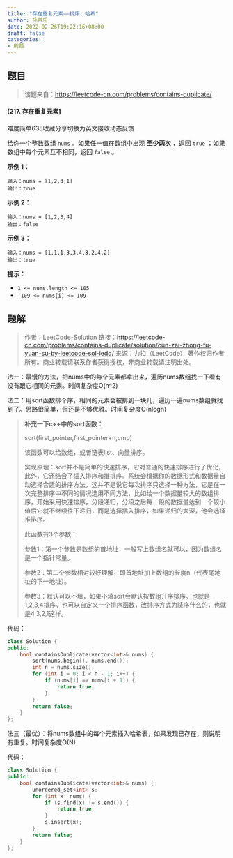 ```yaml
---
title: "存在重复元素——排序、哈希"
author: 孙百乐
date: 2022-02-26T19:22:16+08:00
draft: false
categories: 
- 刷题
---
```


## 题目
> 该题来自：https://leetcode-cn.com/problems/contains-duplicate/

#### [217. 存在重复元素]

难度简单635收藏分享切换为英文接收动态反馈

给你一个整数数组 `nums` 。如果任一值在数组中出现 **至少两次** ，返回 `true` ；如果数组中每个元素互不相同，返回 `false` 。

 

**示例 1：**

```
输入：nums = [1,2,3,1]
输出：true
```

**示例 2：**

```
输入：nums = [1,2,3,4]
输出：false
```

**示例 3：**

```
输入：nums = [1,1,1,3,3,4,3,2,4,2]
输出：true
```

 

**提示：**

- `1 <= nums.length <= 105`
- `-109 <= nums[i] <= 109`

## 题解

> 作者：LeetCode-Solution
> 链接：https://leetcode-cn.com/problems/contains-duplicate/solution/cun-zai-zhong-fu-yuan-su-by-leetcode-sol-iedd/
> 来源：力扣（LeetCode）
> 著作权归作者所有。商业转载请联系作者获得授权，非商业转载请注明出处。

法一：最慢的方法，把nums中的每个元素都拿出来，遍历nums数组找一下看有没有跟它相同的元素。时间复杂度O(n^2)

法二：用sort函数排个序，相同的元素会被排到一块儿，遍历一遍nums数组就找到了。思路很简单，但还是不够优雅。时间复杂度O(nlogn)

> **补充一下c++中的sort函数：**
>
> sort(first_pointer,first_pointer+n,cmp)
>
> 该函数可以给数组，或者链表list、向量排序。
>
> 实现原理：sort并不是简单的快速排序，它对普通的快速排序进行了优化，此外，它还结合了插入排序和推排序。系统会根据你的数据形式和数据量自动选择合适的排序方法，这并不是说它每次排序只选择一种方法，它是在一次完整排序中不同的情况选用不同方法，比如给一个数据量较大的数组排序，开始采用快速排序，分段递归，分段之后每一段的数据量达到一个较小值后它就不继续往下递归，而是选择插入排序，如果递归的太深，他会选择推排序。
>
> 此函数有3个参数：
>
> 参数1：第一个参数是数组的首地址，一般写上数组名就可以，因为数组名是一个指针常量。
>
> 参数2：第二个参数相对较好理解，即首地址加上数组的长度n（代表尾地址的下一地址）。
>
> 参数3：默认可以不填，如果不填sort会默认按数组升序排序。也就是1,2,3,4排序。也可以自定义一个排序函数，改排序方式为降序什么的，也就是4,3,2,1这样。

代码：

```c++
class Solution {
public:
    bool containsDuplicate(vector<int>& nums) {
        sort(nums.begin(), nums.end());
        int n = nums.size();
        for (int i = 0; i < n - 1; i++) {
            if (nums[i] == nums[i + 1]) {
                return true;
            }
        }
        return false;
    }
};
```

法三（最优）：将nums数组中的每个元素插入哈希表，如果发现已存在，则说明有重复。时间复杂度O(N)

代码：

```c++
class Solution {
public:
    bool containsDuplicate(vector<int>& nums) {
        unordered_set<int> s;
        for (int x: nums) {
            if (s.find(x) != s.end()) {
                return true;
            }
            s.insert(x);
        }
        return false;
    }
};
```

